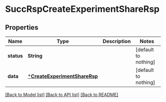 # SuccRspCreateExperimentShareRsp


## Properties
Name | Type | Description | Notes
------------ | ------------- | ------------- | -------------
**status** | **String** |  | [default to nothing]
**data** | [***CreateExperimentShareRsp**](CreateExperimentShareRsp.md) |  | [default to nothing]


[[Back to Model list]](../README.md#models) [[Back to API list]](../README.md#api-endpoints) [[Back to README]](../README.md)


